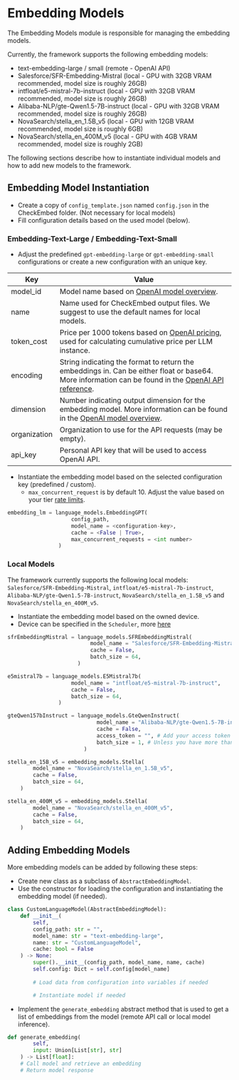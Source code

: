 # Embedding Models

The Embedding Models module is responsible for managing the embedding models.

Currently, the framework supports the following embedding models:

- text-embedding-large / small (remote - OpenAI API)
- Salesforce/SFR-Embedding-Mistral (local - GPU with 32GB VRAM recommended, model size is roughly 26GB)
- intfloat/e5-mistral-7b-instruct (local - GPU with 32GB VRAM recommended, model size is roughly 26GB)
- Alibaba-NLP/gte-Qwen1.5-7B-instruct (local - GPU with 32GB VRAM recommended, model size is roughly 26GB)
- NovaSearch/stella_en_1.5B_v5 (local - GPU with 12GB VRAM recommended, model size is roughly 6GB)
- NovaSearch/stella_en_400M_v5 (local - GPU with 4GB VRAM recommended, model size is roughly 2GB)

The following sections describe how to instantiate individual models and how to add new models to the framework.

## Embedding Model Instantiation

- Create a copy of `config_template.json` named `config.json` in the CheckEmbed folder. (Not necessary for local models)
- Fill configuration details based on the used model (below).

### Embedding-Text-Large / Embedding-Text-Small

- Adjust the predefined `gpt-embedding-large` or `gpt-embedding-small` configurations or create a new configuration with an unique key.

| Key                 | Value                                                                                                                                                                                                                                                                                                                                                               |
|---------------------|---------------------------------------------------------------------------------------------------------------------------------------------------------------------------------------------------------------------------------------------------------------------------------------------------------------------------------------------------------------------|
| model_id            | Model name based on [OpenAI model overview](https://platform.openai.com/docs/models/overview).                                                                                                                                                                                                                                                                      |
| name                | Name used for CheckEmbed output files. We suggest to use the default names for local models.                                                                                                                                                                                                                                                                        |
| token_cost          | Price per 1000 tokens based on [OpenAI pricing](https://openai.com/pricing), used for calculating cumulative price per LLM instance.                                                                                                                                                                                  |
| encoding            | String indicating the format to return the embeddings in. Can be either float or base64. More information can be found in the [OpenAI API reference](https://platform.openai.com/docs/api-reference/embeddings/create#embeddings-create-encoding_format). |
| dimension           | Number indicating output dimension for the embedding model. More information can be found in the [OpenAI model overview](https://platform.openai.com/docs/models/overview).                                                                                                       |
| organization        | Organization to use for the API requests (may be empty).                                                                                                                                                                                                                                                                                                            |
| api_key             | Personal API key that will be used to access OpenAI API.                                                                                                                                                                                                                                                                                                            |

- Instantiate the embedding model based on the selected configuration key (predefined / custom).
    - `max_concurrent_request` is by default 10. Adjust the value based on your tier [rate limits](https://platform.openai.com/docs/guides/rate-limits).
```python
embedding_lm = language_models.EmbeddingGPT(
                    config_path,
                    model_name = <configuration-key>,
                    cache = <False | True>,
                    max_concurrent_requests = <int number>
                )
```

### Local Models
The framework currently supports the following local models: `Salesforce/SFR-Embedding-Mistral`, `intfloat/e5-mistral-7b-instruct`, `Alibaba-NLP/gte-Qwen1.5-7B-instruct`, `NovaSearch/stella_en_1.5B_v5` and `NovaSearch/stella_en_400M_v5`.

- Instantiate the embedding model based on the owned device.
- Device can be specified in the `Scheduler`, more [here](/CheckEmbed/scheduler/scheduler.py)
```python
sfrEmbeddingMistral = language_models.SFREmbeddingMistral(
                          model_name = "Salesforce/SFR-Embedding-Mistral",
                          cache = False,
                          batch_size = 64,
                      )

e5mistral7b = language_models.E5Mistral7b(
                    model_name = "intfloat/e5-mistral-7b-instruct",
                    cache = False,
                    batch_size = 64,
                )

gteQwen157bInstruct = language_models.GteQwenInstruct(
                            model_name = "Alibaba-NLP/gte-Qwen1.5-7B-instruct",
                            cache = False,
                            access_token = "", # Add your access token here (Hugging Face)
                            batch_size = 1, # Unless you have more than 32GB of GPU VRAM at your disposal use 1.
                        )

stella_en_15B_v5 = embedding_models.Stella(
        model_name = "NovaSearch/stella_en_1.5B_v5",
        cache = False,
        batch_size = 64,
    )

stella_en_400M_v5 = embedding_models.Stella(
        model_name = "NovaSearch/stella_en_400M_v5",
        cache = False,
        batch_size = 64,
    )
```

## Adding Embedding Models

More embedding models can be added by following these steps:

- Create new class as a subclass of `AbstractEmbeddingModel`.
- Use the constructor for loading the configuration and instantiating the embedding model (if needed).

```python
class CustomLanguageModel(AbstractEmbeddingModel):
    def __init__(
        self,
        config_path: str = "",
        model_name: str = "text-embedding-large",
        name: str = "CustomLanguageModel",
        cache: bool = False
    ) -> None:
        super().__init__(config_path, model_name, name, cache)
        self.config: Dict = self.config[model_name]
        
        # Load data from configuration into variables if needed

        # Instantiate model if needed
```

- Implement the `generate_embedding` abstract method that is used to get a list of embeddings from the model (remote API call or local model inference).

```python
def generate_embedding(
        self,
        input: Union[List[str], str]
    ) -> List[float]:
    # Call model and retrieve an embedding
    # Return model response
```
